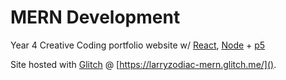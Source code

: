 # MERN Development

Year 4 Creative Coding portfolio website w/ [React](https://reactjs.org/), [Node](https://nodejs.org/en/) + [p5](https://p5js.org/)

Site hosted with [Glitch](https://glitch.com/) @ [https://larryzodiac-mern.glitch.me/]().
